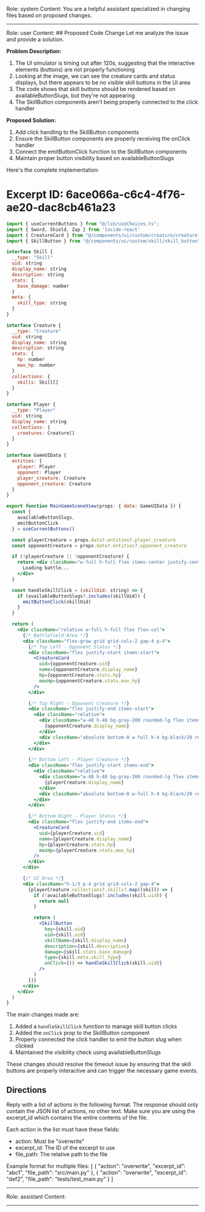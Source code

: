 Role: system
Content: You are a helpful assistant specialized in changing files based on proposed changes.
__________________
Role: user
Content: ## Proposed Code Change
Let me analyze the issue and provide a solution.

**Problem Description:**
1. The UI simulator is timing out after 120s, suggesting that the interactive elements (buttons) are not properly functioning
2. Looking at the image, we can see the creature cards and status displays, but there appears to be no visible skill buttons in the UI area
3. The code shows that skill buttons should be rendered based on availableButtonSlugs, but they're not appearing
4. The SkillButton components aren't being properly connected to the click handler

**Proposed Solution:**
1. Add click handling to the SkillButton components
2. Ensure the SkillButton components are properly receiving the onClick handler
3. Connect the emitButtonClick function to the SkillButton components
4. Maintain proper button visibility based on availableButtonSlugs

Here's the complete implementation:

# Excerpt ID: 6ace066a-c6c4-4f76-ae20-dac8cb461a23
```jsx main_game/templates/MainGameScene.tsx
import { useCurrentButtons } from "@/lib/useChoices.ts";
import { Sword, Shield, Zap } from 'lucide-react'
import { CreatureCard } from "@/components/ui/custom/creature/creature_card"
import { SkillButton } from "@/components/ui/custom/skill/skill_button"

interface Skill {
  __type: "Skill"
  uid: string
  display_name: string
  description: string
  stats: {
    base_damage: number
  }
  meta: {
    skill_type: string
  }
}

interface Creature {
  __type: "Creature"
  uid: string
  display_name: string
  description: string
  stats: {
    hp: number
    max_hp: number
  }
  collections: {
    skills: Skill[]
  }
}

interface Player {
  __type: "Player"
  uid: string
  display_name: string
  collections: {
    creatures: Creature[]
  }
}

interface GameUIData {
  entities: {
    player: Player
    opponent: Player
    player_creature: Creature
    opponent_creature: Creature
  }
}

export function MainGameSceneView(props: { data: GameUIData }) {
  const {
    availableButtonSlugs,
    emitButtonClick
  } = useCurrentButtons()

  const playerCreature = props.data?.entities?.player_creature
  const opponentCreature = props.data?.entities?.opponent_creature

  if (!playerCreature || !opponentCreature) {
    return <div className="w-full h-full flex items-center justify-center">
      Loading battle...
    </div>
  }

  const handleSkillClick = (skillUid: string) => {
    if (availableButtonSlugs?.includes(skillUid)) {
      emitButtonClick(skillUid)
    }
  }

  return (
    <div className="relative w-full h-full flex flex-col">
      {/* Battlefield Area */}
      <div className="flex-grow grid grid-cols-2 gap-4 p-4">
        {/* Top Left - Opponent Status */}
        <div className="flex justify-start items-start">
          <CreatureCard
            uid={opponentCreature.uid}
            name={opponentCreature.display_name}
            hp={opponentCreature.stats.hp}
            maxHp={opponentCreature.stats.max_hp}
          />
        </div>

        {/* Top Right - Opponent Creature */}
        <div className="flex justify-end items-start">
          <div className="relative">
            <div className="w-48 h-48 bg-gray-200 rounded-lg flex items-center justify-center">
              {opponentCreature.display_name}
            </div>
            <div className="absolute bottom-0 w-full h-4 bg-black/20 rounded-full blur-sm" />
          </div>
        </div>

        {/* Bottom Left - Player Creature */}
        <div className="flex justify-start items-end">
          <div className="relative">
            <div className="w-48 h-48 bg-gray-200 rounded-lg flex items-center justify-center">
              {playerCreature.display_name}
            </div>
            <div className="absolute bottom-0 w-full h-4 bg-black/20 rounded-full blur-sm" />
          </div>
        </div>

        {/* Bottom Right - Player Status */}
        <div className="flex justify-end items-end">
          <CreatureCard
            uid={playerCreature.uid}
            name={playerCreature.display_name}
            hp={playerCreature.stats.hp}
            maxHp={playerCreature.stats.max_hp}
          />
        </div>
      </div>

      {/* UI Area */}
      <div className="h-1/3 p-4 grid grid-cols-2 gap-4">
        {playerCreature.collections?.skills?.map((skill) => {
          if (!availableButtonSlugs?.includes(skill.uid)) {
            return null
          }

          return (
            <SkillButton
              key={skill.uid}
              uid={skill.uid}
              skillName={skill.display_name}
              description={skill.description}
              damage={skill.stats.base_damage}
              type={skill.meta.skill_type}
              onClick={() => handleSkillClick(skill.uid)}
            />
          )
        })}
      </div>
    </div>
  )
}
```

The main changes made are:
1. Added a `handleSkillClick` function to manage skill button clicks
2. Added the `onClick` prop to the SkillButton component
3. Properly connected the click handler to emit the button slug when clicked
4. Maintained the visibility check using availableButtonSlugs

These changes should resolve the timeout issue by ensuring that the skill buttons are properly interactive and can trigger the necessary game events.

## Directions
Reply with a list of actions in the following format. The response should only contain the JSON list of actions, no other text.
Make sure you are using the excerpt_id which contains the entire contents of the file.

Each action in the list must have these fields:
- action: Must be "overwrite"
- excerpt_id: The ID of the excerpt to use
- file_path: The relative path to the file

Example format for multiple files:
[
    {
        "action": "overwrite",
        "excerpt_id": "abc1",
        "file_path": "src/main.py"
    },
    {
        "action": "overwrite",
        "excerpt_id": "def2",
        "file_path": "tests/test_main.py"
    }
]
__________________
Role: assistant
Content: 
__________________
